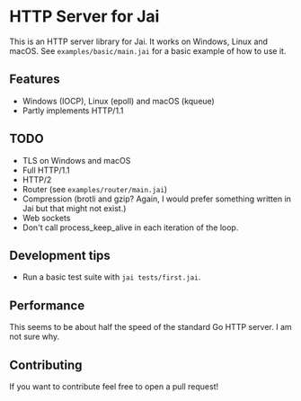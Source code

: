 # HTTP Server for Jai

This is an HTTP server library for Jai. It works on Windows, Linux and macOS. See `examples/basic/main.jai` for a basic example of how to use it.

## Features

- Windows (IOCP), Linux (epoll) and macOS (kqueue)
- Partly implements HTTP/1.1

## TODO

- TLS on Windows and macOS
- Full HTTP/1.1
- HTTP/2
- Router (see `examples/router/main.jai`)
- Compression (brotli and gzip? Again, I would prefer something written in Jai but that might not exist.)
- Web sockets
- Don't call process_keep_alive in each iteration of the loop.

## Development tips

- Run a basic test suite with `jai tests/first.jai`.

## Performance

This seems to be about half the speed of the standard Go HTTP server. I am not sure why.

## Contributing

If you want to contribute feel free to open a pull request!